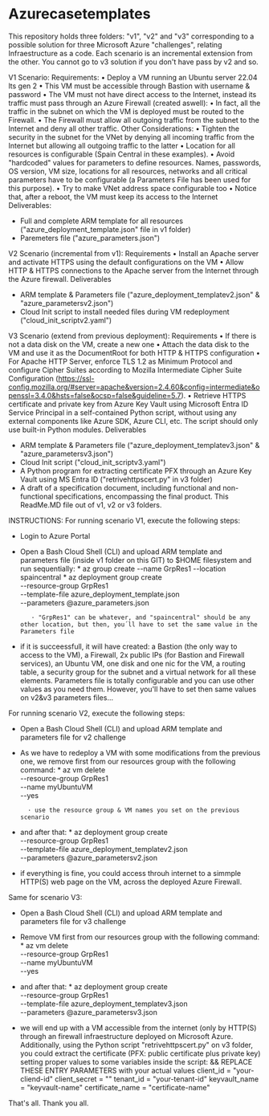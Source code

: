 # Azurecasetemplates
This repository holds three folders: "v1", "v2" and "v3" corresponding to a possible solution for three Microsoft Azure "challenges", relating Infraestructure as a code. Each scenario is an incremental extension from the other. You cannot go to v3 solution if you don't have pass by v2 and so.

V1 Scenario:
Requirements:
• Deploy a VM running an Ubuntu server 22.04 lts gen 2
• This VM must be accessible through Bastion with username & password
• The VM must not have direct access to the Internet, instead its traffic must pass through an Azure Firewall (created aswell):
    •	In fact, all the traffic in the subnet on which the VM is deployed must be routed to the Firewall.
    •	The Firewall must allow all outgoing traffic from the subnet to the Internet and deny all other traffic.
Other Considerations:
• Tighten the security in the subnet for the VNet by denying all incoming traffic from the Internet but allowing all outgoing traffic to the latter
• Location for all resources is configurable (Spain Central in these examples).
• Avoid "hardcoded" values for parameters to define resources. Names, passwords, OS version, VM size, locations for all resources, networks and all critical parameters have to be configurable (a Parameters File has been used for this purpose).
• Try to make VNet address space configurable too
• Notice that, after a reboot, the VM must keep its access to the Internet
Deliverables:
- Full and complete ARM template for all resources ("azure_deployment_template.json" file in v1 folder)
- Paremeters file ("azure_parameters.json")

V2 Scenario (incremental from v1):
Requirements
• Install an Apache server and activate HTTPS using the default configurations on the VM
• Allow HTTP & HTTPS connections to the Apache server from the Internet through the Azure firewall.
Deliverables
- ARM template & Parameters file ("azure_deployment_templatev2.json" & "azure_parametersv2.json")
- Cloud Init script to install needed files during VM redeployment ("cloud_init_scriptv2.yaml")

V3 Scenario (extend from previous deployment):
Requirements
• If there is not a data disk on the VM, create a new one
• Attach the data disk to the VM and use it as the DocumentRoot for both HTTP & HTTPS configuration
• For Apache HTTP Server, enforce TLS 1.2 as Minimum Protocol and configure Cipher Suites according to Mozilla Intermediate Cipher Suite Configuration (https://ssl-config.mozilla.org/#server=apache&version=2.4.60&config=intermediate&openssl=3.4.0&hsts=false&ocsp=false&guideline=5.7).
• Retrieve HTTPS certificate and private key from Azure Key Vault using Microsoft Entra ID Service Principal in a self-contained Python script, without using any external components like Azure SDK, Azure CLI, etc. The script should only use built-in Python modules.
Deliverables
- ARM template & Parameters file ("azure_deployment_templatev3.json" & "azure_parametersv3.json")
- Cloud Init script ("cloud_init_scriptv3.yaml")
- A Python program for extracting certificate PFX through an Azure Key Vault using MS Entra ID ("retrivehttpscert.py" in v3 folder)
- A draft of a specification document, including functional and non-functional specifications, encompassing the final product. This ReadMe.MD file out of v1, v2 or v3 folders.


INSTRUCTIONS:
For running scenario V1, execute the following steps:
  - Login to Azure Portal
  - Open a Bash Cloud Shell (CLI) and upload ARM template and parameters file (inside v1 folder on this GIT) to $HOME filesystem and run sequentially:
          * az group create --name GrpRes1 --location spaincentral
          * az deployment group create \
              --resource-group GrpRes1 \
              --template-file azure_deployment_template.json \
              --parameters @azure_parameters.json
    
           · "GrpRes1" can be whatever, and "spaincentral" should be any other location, but then, you´ll have to set the same value in the Parameters file
  - if it is succeessfull, it will have created: a Bastion (the only way to access to the VM), a Firewall, 2x public IPs (for Bastion and Firewall services), an Ubuntu VM, one disk and one nic for the VM, a routing table, a security group for the subnet and a virtual network for all these elements.
Parameters file is totally configurable and you can use other values as you need them. However, you'll have to set then same values on v2&v3 parameters files...


For running scenario V2, execute the following steps:
  - Open a Bash Cloud Shell (CLI) and upload ARM template and parameters file for v2 challenge
  - As we have to redeploy a VM with some modifications from the previous one, we remove first from our resources group with the following command:
          * az vm delete \
              --resource-group GrpRes1 \
              --name myUbuntuVM \
              --yes
    
          · use the resource group & VM names you set on the previous scenario
  - and after that:
          * az deployment group create \
              --resource-group GrpRes1 \
              --template-file azure_deployment_templatev2.json \
              --parameters @azure_parametersv2.json
  - if everything is fine, you could access throuh internet to a simmple HTTP(S) web page on the VM, across the deployed Azure Firewall.


Same for scenario V3:
  - Open a Bash Cloud Shell (CLI) and upload ARM template and parameters file for v3 challenge
  - Remove VM first from our resources group with the following command:
          * az vm delete \
              --resource-group GrpRes1 \
              --name myUbuntuVM \
              --yes
  - and after that:
          * az deployment group create \
              --resource-group GrpRes1 \
              --template-file azure_deployment_templatev3.json \
              --parameters @azure_parametersv3.json
  
  - we will end up with a VM accessible from the internet (only by HTTP(S) through an firewall infraestructure deployed on Microsoft Azure.
Additionally, using the Python script "retrivehttpscert.py" on v3 folder, you could extract the certificate (PFX: public certificate plus private key) setting proper values to some variables inside the script:
&& REPLACE THESE ENTRY PARAMETERS with your actual values
client_id = "your-cliend-id"
client_secret = "<secret>"
tenant_id = "your-tenant-id"
keyvault_name = "keyvault-name"
certificate_name = "certificate-name"

That's all. Thank you all.
